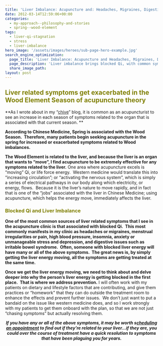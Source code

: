 ```yaml
---
title: 'Liver Imbalance: Acupuncture and: Headaches, Migraines, Digestive Problems, Insomnia, Stress/Agitation and More!'
date: 2012-03-14T12:59:06+00:00
categories:
  - my-approach--philosophy-and-stories
  - spring--wood-element
tags:
  - liver-qi-stagnation
  - stress
  - liver-imbalance
hero_image: '/assets/images/heroes/sub-page-hero-example.jpg'
search_engine_optimization:
  page_title: 'Liver Imbalance: Acupuncture and Headaches, Migraines, Digestive Problems, Insomnia, Stress and Agitation and More'
  page_description: 'Liver imbalance brings blocked Qi, with common symptoms: headaches, migraines, digestive problems, insomnia, & anxiety. Acupuncture moves blocked Qi. '
  share_image_path:
layout: post
---
```

## <span style="color: #808000;"><strong>Liver related symptoms get exacerbated in the Wood Element Season of acupuncture theory</strong></span>

**As I wrote about in my “[chive](http://www.wisdomwaysacupuncture.com/2018/03/04/an-acupuncturists-insight-what-your-inmpatience-agitation-and-what-i-saw-in-my-yard-have-in-common/)” blog, it is common as an acupuncturist to see an increase in each season of symptoms related to the organ that is associated with that current season. **

 **According to Chinese Medicine, Spring is associated with the Wood Season.  Therefore, many patients begin seeking acupuncture in the spring for increased or exacerbated symptoms related to Wood imbalances.**

**The Wood Element is related to the liver, and because the liver is an organ that wants to “move”, I find acupuncture to be extremely effective for any symptoms related to the liver.** One area where acupuncture excels is “moving” Qi, or life force energy.  Western medicine would translate this into “increasing circulation”; or “activating the nervous system”, which is simply a series of electrical pathways in our body along which electricity, or energy, flows.  Because it is the liver’s nature to move rapidly, and in fact that is one of the “jobs” associated with the liver in Chinese Medicine; using acupuncture, which helps the energy move, immediately affects the liver.

### <span style="color: #808000;"><strong>Blocked Qi and Liver Imbalance </strong></span>

**One of the most common sources of liver related symptoms that I see in the acupuncture clinic is that associated with blocked Qi.  This most commonly manifests in my clinic as headaches or migraines, menstrual irregularities or pain, high blood pressure, insomnia, anxiety or unmanageable stress and depression, and digestive issues such as irritable bowel syndrome.  Often, someone with blocked liver energy will have many or all of the above symptoms.  The great news is, by simply getting the liver energy moving, all the symptoms are getting treated at the same time.**

**Once we get the liver energy moving, we need to think about and delve deeper into why the person’s liver energy is getting blocked in the first place.  That is where we address prevention.** I will often work with my patients on dietary and lifestyle factors that are contributing, and give them practices or “homework” that they can do outside the treatment room to enhance the effects and prevent further issues.  We don’t just want to put a bandaid on the issue like western medicine does, and so I work strongly with my patients to get them onboard with the plan, so that we are not just “chasing symptoms” but actually resolving them.

<p style="text-align: center;">
  <em><strong>If you have any or all of the above symptoms, it may be worth s<a href="http://www.wisdomwaysacupuncture.com/acupuncture-appointment-scheduling/">cheduling an appointment</a> to find out if they’re related to your liver…if they are, you could over the course of treatment have a quick resolution to symptoms that have been plaguing you for years.</strong></em>
</p>